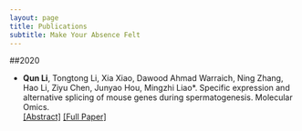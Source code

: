 ```yaml
---
layout: page
title: Publications
subtitle: Make Your Absence Felt
---
```


##2020
- **Qun Li**, Tongtong Li, Xia Xiao, Dawood Ahmad Warraich, Ning Zhang, Hao Li, Ziyu Chen, Junyao Hou, Mingzhi Liao\*. Specific expression and alternative splicing of mouse genes during spermatogenesis. Molecular Omics. <br>
[[Abstract]](https://pubmed.ncbi.nlm.nih.gov/32211685/)
[[Full Paper]](/resources/publications/2020_mo.pdf)
